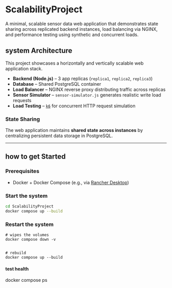 # ScalabilityProject

A minimal, scalable sensor data web application that demonstrates state sharing across replicated backend instances, load balancing via NGINX, and performance testing using synthetic and concurrent loads.

## system Architecture

This project showcases a horizontally and vertically scalable web application stack.

- **Backend (Node.js)** – 3 app replicas (`replica1`, `replica2`, `replica3`)
- **Database** – Shared PostgreSQL container
- **Load Balancer** – NGINX reverse proxy distributing traffic across replicas
- **Sensor Simulator** – `sensor-simulator.js` generates realistic write load requests
- **Load Testing** – [`k6`](https://k6.io/) for concurrent HTTP request simulation

### State Sharing

The web application maintains **shared state across instances** by centralizing persistent data storage in PostgreSQL.

---

## how to get Started

### Prerequisites

- Docker + Docker Compose (e.g., via [Rancher Desktop](https://rancherdesktop.io/))

### Start the system

```bash
cd ScalabilityProject
docker compose up --build
```

### Restart the system
```
# wipes the volumes
docker compose down -v


# rebuild
docker compose up --build
```

#### test health
docker compose ps